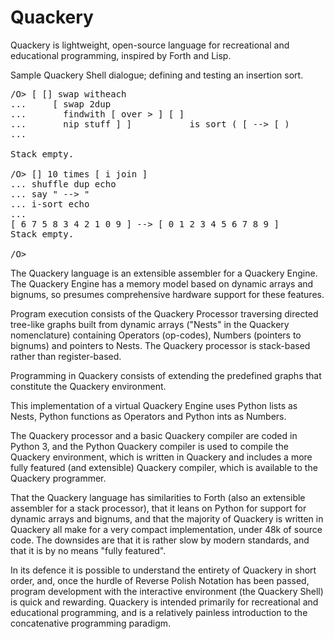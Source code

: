 # Quackery
Quackery is lightweight, open-source language for recreational and 
educational programming, inspired by Forth and Lisp.

Sample Quackery Shell dialogue; defining and testing an insertion sort.

<pre>/O> [ [] swap witheach
...     [ swap 2dup 
...       findwith [ over > ] [ ] 
...       nip stuff ] ]           is sort ( [ --> [ )
... 

Stack empty.

/O> [] 10 times [ i join ]
... shuffle dup echo 
... say " --> "
... i-sort echo
... 
[ 6 7 5 8 3 4 2 1 0 9 ] --> [ 0 1 2 3 4 5 6 7 8 9 ]
Stack empty.

/O> 
</pre>

The Quackery language is an extensible assembler for a Quackery
Engine. The Quackery Engine has a memory model based on dynamic arrays
and bignums, so presumes comprehensive hardware support for these
features.

Program execution consists of the Quackery Processor traversing
directed tree-like graphs built from dynamic arrays ("Nests" in the
Quackery nomenclature) containing Operators (op-codes), Numbers
(pointers to bignums) and pointers to Nests. The Quackery processor is
stack-based rather than register-based.

Programming in Quackery consists of extending the predefined graphs
that constitute the Quackery environment.

This implementation of a virtual Quackery Engine uses Python lists as
Nests, Python functions as Operators and Python ints as Numbers.

The Quackery processor and a basic Quackery compiler are coded in
Python 3, and the Python Quackery compiler is used to compile the
Quackery environment, which is written in Quackery and includes a more
fully featured (and extensible) Quackery compiler, which is available
to the Quackery programmer.

That the Quackery language has similarities to Forth (also an
extensible assembler for a stack processor), that it leans on Python
for support for dynamic arrays and bignums, and that the majority of
Quackery is written in Quackery all make for a very compact
implementation, under 48k of source code. The downsides are that it is
rather slow by modern standards, and that it is by no means "fully
featured".

In its defence it is possible to understand the entirety of Quackery
in short order, and, once the hurdle of Reverse Polish Notation has
been passed, program development with the interactive environment (the
Quackery Shell) is quick and rewarding. Quackery is intended primarily
for recreational and educational programming, and is a relatively
painless introduction to the concatenative programming paradigm.
